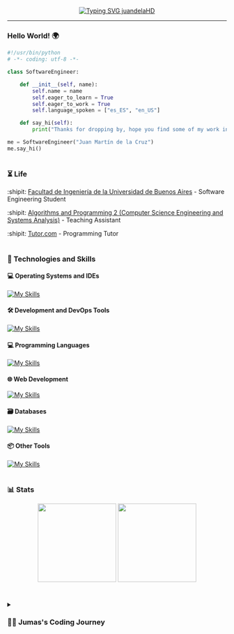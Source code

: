 <p align="center">
  <!-- Typing SVG by DenverCoder1 - https://github.com/DenverCoder1/readme-typing-svg -->
  <a href="https://git.io/typing-svg"><img src="https://readme-typing-svg.demolab.com?font=Lucida+Console&weight=500&size=26&pause=700&color=008FF7&center=true&vCenter=true&random=false&width=700&height=60&lines=Everyone+knows+me+as+'Jumas';Always+learning+new+things;Software+Engineering+Student;Programming+Tutor+at+Tutor.com;Algorithms+%26+data+structures+enthusiast;Skilled+in+debugging+complex+code+issues" alt="Typing SVG juandelaHD" /></a>
</p>

---

### 

### Hello World! 🌍 

```python
#!/usr/bin/python
# -*- coding: utf-8 -*-

class SoftwareEngineer:

    def __init__(self, name):
        self.name = name
        self.eager_to_learn = True
        self.eager_to_work = True
        self.language_spoken = ["es_ES", "en_US"]

    def say_hi(self):
        print("Thanks for dropping by, hope you find some of my work interesting!")

me = SoftwareEngineer("Juan Martín de la Cruz")
me.say_hi()
```
#

### ⏳ Life

:shipit: [Facultad de Ingeniería de la Universidad de Buenos Aires](https://www.fi.uba.ar/) - Software Engineering Student

:shipit: [Algorithms and Programming 2 (Computer Science Engineering and Systems Analysis)](https://algoritmos-rw.github.io/algoritmos/) - Teaching Assistant  

:shipit: [Tutor.com](https://www.tutor.com/) - Programming Tutor

#

### 🚀 Technologies and Skills

#### 💻 **Operating Systems and IDEs**
[![My Skills](https://skillicons.dev/icons?i=linux,windows,vscode&perline=7)](https://skillicons.dev)

#### 🛠️ **Development and DevOps Tools**
[![My Skills](https://skillicons.dev/icons?i=git,github,bash,docker,postman,cmake&perline=7)](https://skillicons.dev)

#### 💻 **Programming Languages**
[![My Skills](https://skillicons.dev/icons?i=py,java,c,cpp,go,js,ts&perline=7)](https://skillicons.dev)

#### 🌐 **Web Development**
[![My Skills](https://skillicons.dev/icons?i=html,css,react,nodejs,nestjs&perline=5)](https://skillicons.dev)

#### 🗃️ **Databases**
[![My Skills](https://skillicons.dev/icons?i=postgres,mysql,mongodb,firebase,supabase,prisma&perline=6)](https://skillicons.dev)

#### 📦 **Other Tools**
[![My Skills](https://skillicons.dev/icons?i=photoshop,premiere,latex&perline=6)](https://skillicons.dev)

#

### 📊 Stats

<p align="center">
<a>
  <img height="180em" src="https://github-readme-stats-eight-theta.vercel.app/api?username=juandelaHD&show_icons=true&theme=algolia&include_all_commits=true&count_private=true"/>
  <img height="180em" src="https://github-readme-stats-eight-theta.vercel.app/api/top-langs/?username=juandelaHD&layout=compact&langs_count=8&theme=algolia"/>
</a>
</p>

#

<details><summary><h3>👨‍💻 Jumas's Coding Journey</h3></summary> From a young age, I’ve been passionate about solving problems, which naturally led me to discover Software Engineering during my final year of high school. At university, I deepened my understanding of algorithms, data structures, and software design, which solidified my interest in the field.
Eager to share my knowledge, I became a teaching assistant for "Algorithms and Programming 2," refining my communication skills and reinforcing my grasp of the subject. I also tutored students worldwide through Tutor.com, further enhancing my problem-solving and teaching abilities.
Participating in hackathons, such as HackITBA, gave me hands-on experience working in fast-paced, collaborative environments to develop practical solutions under pressure. These experiences have shaped my skills and fueled my drive to grow as a software engineer, contribute to impactful projects, and continue learning in this ever-evolving field. </details>
